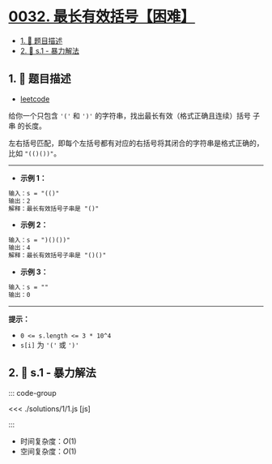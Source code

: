# [0032. 最长有效括号【困难】](https://github.com/tnotesjs/TNotes.leetcode/tree/main/notes/0032.%20%E6%9C%80%E9%95%BF%E6%9C%89%E6%95%88%E6%8B%AC%E5%8F%B7%E3%80%90%E5%9B%B0%E9%9A%BE%E3%80%91)

<!-- region:toc -->

- [1. 📝 题目描述](#1--题目描述)
- [2. 🎯 s.1 - 暴力解法](#2--s1---暴力解法)

<!-- endregion:toc -->

## 1. 📝 题目描述

- [leetcode](https://leetcode.cn/problems/longest-valid-parentheses/)

给你一个只包含 `'('` 和 `')'` 的字符串，找出最长有效（格式正确且连续）括号 子串 的长度。

左右括号匹配，即每个左括号都有对应的右括号将其闭合的字符串是格式正确的，比如 `"(()())"`。

---

- **示例 1：**

```txt
输入：s = "(()"
输出：2
解释：最长有效括号子串是 "()"
```

- **示例 2：**

```txt
输入：s = ")()())"
输出：4
解释：最长有效括号子串是 "()()"
```

- **示例 3：**

```txt
输入：s = ""
输出：0
```

---

**提示：**

- `0 <= s.length <= 3 * 10^4`
- `s[i]` 为 `'('` 或 `')'`

## 2. 🎯 s.1 - 暴力解法

::: code-group

<<< ./solutions/1/1.js [js]

:::

- 时间复杂度：$O(1)$
- 空间复杂度：$O(1)$
